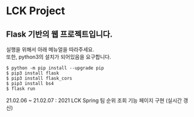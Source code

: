 #  LCK Project
## Flask 기반의 웹 프로젝트입니다.
실행을 위해서 아래 메뉴얼을 따라주세요. 
<br>
또한, python3의 설치가 되어있음을 요구합니다.
```
$ python -m pip install --upgrade pip
$ pip3 install flask
$ pip3 install flask_cors
$ pip3 install bs4
$ flask run
```

21.02.06 ~ 21.02.07 : 2021 LCK Spring 팀 순위 조회 기능 페이지 구현 (실시간 갱신)
